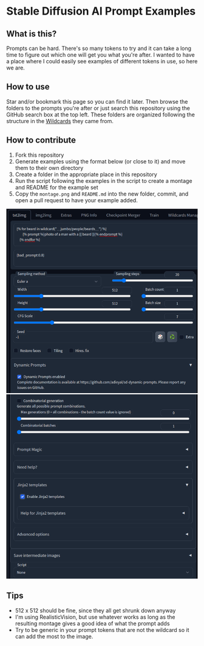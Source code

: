 # Stable Diffusion AI Prompt Examples

## What is this?
Prompts can be hard.  There's so many tokens to try and it can take a long time to figure out which one will get you what you're after.  I wanted to have a place where I could easily see examples of different tokens in use, so here we are.

## How to use
Star and/or bookmark this page so you can find it later.  Then browse the folders to the prompts you're after or just search this repository using the GitHub search box at the top left.  These folders are organized following the structure in the [Wildcards](https://github.com/AUTOMATIC1111/stable-diffusion-webui-wildcards) they came from.

## How to contribute
1. Fork this repository
2. Generate examples using the format below (or close to it) and move them to their own directory
3. Create a folder in the appropriate place in this repository
4. Run the script following the examples in the script to create a montage and README for the example set
5. Copy the `montage.png` and `README.md` into the new folder, commit, and open a pull request to have your example added.

![Settings top half](images/settings1.png "Settings Top Half")
![Settings bottom half](images/settings2.png "Settings Bottom Half")

## Tips
- 512 x 512 should be fine, since they all get shrunk down anyway
- I'm using RealisticVision, but use whatever works as long as the resulting montage gives a good idea of what the prompt adds
- Try to be generic in your prompt tokens that are not the wildcard so it can add the most to the image.